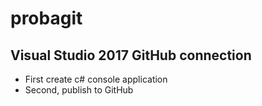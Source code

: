 # probagit

## Visual Studio 2017 GitHub connection
- First create c# console application
- Second, publish to GitHub
